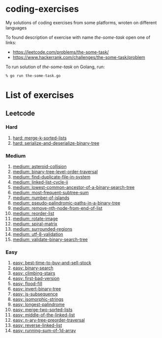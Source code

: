 # coding-exercises
My solutions of coding exercises from some platforms, wroten on different languages

To found description of exercise with name _the-some-task_ open one of links:
 - https://leetcode.com/problems/the-some-task/
 - https://www.hackerrank.com/challenges/the-some-task/problem

To run solution of _the-some-task_ on Golang, run:

```
% go run the-some-task.go
```
# List of exercises
## Leetcode
### Hard
 1. [hard: merge-k-sorted-lists](https://leetcode.com/problems/merge-k-sorted-lists/)
 1. [hard: serialize-and-deserialize-binary-tree](https://leetcode.com/problems/serialize-and-deserialize-binary-tree/)
### Medium
 1. [medium: asteroid-collision](https://leetcode.com/problems/asteroid-collision/)
 1. [medium: binary-tree-level-order-traversal](https://leetcode.com/problems/binary-tree-level-order-traversal/)
 1. [medium: find-duplicate-file-in-system](https://leetcode.com/problems/find-duplicate-file-in-system/)
 1. [medium: linked-list-cycle-ii](https://leetcode.com/problems/linked-list-cycle-ii/)
 1. [medium: lowest-common-ancestor-of-a-binary-search-tree](https://leetcode.com/problems/lowest-common-ancestor-of-a-binary-search-tree/)
 1. [medium: most-frequent-subtree-sum](https://leetcode.com/problems/most-frequent-subtree-sum/)
 1. [medium: number-of-islands](https://leetcode.com/problems/number-of-islands/)
 1. [medium: pseudo-palindromic-paths-in-a-binary-tree](https://leetcode.com/problems/pseudo-palindromic-paths-in-a-binary-tree/)
 1. [medium: remove-nth-node-from-end-of-list](https://leetcode.com/problems/remove-nth-node-from-end-of-list/)
 1. [medium: reorder-list](https://leetcode.com/problems/reorder-list/)
 1. [medium: rotate-image](https://leetcode.com/problems/rotate-image/)
 1. [medium: spiral-matrix](https://leetcode.com/problems/spiral-matrix/)
 1. [medium: surrounded-regions](https://leetcode.com/problems/surrounded-regions/)
 1. [medium: utf-8-validation](https://leetcode.com/problems/utf-8-validation/)
 1. [medium: validate-binary-search-tree](https://leetcode.com/problems/validate-binary-search-tree/)
### Easy
 1. [easy: best-time-to-buy-and-sell-stock](https://leetcode.com/problems/best-time-to-buy-and-sell-stock/)
 1. [easy: binary-search](https://leetcode.com/problems/binary-search/)
 1. [easy: climbing-stairs](https://leetcode.com/problems/climbing-stairs/)
 1. [easy: first-bad-version](https://leetcode.com/problems/first-bad-version/)
 1. [easy: flood-fill](https://leetcode.com/problems/flood-fill/)
 1. [easy: invert-binary-tree](https://leetcode.com/problems/invert-binary-tree/)
 1. [easy: is-subsequence](https://leetcode.com/problems/is-subsequence/)
 1. [easy: isomorphic-strings](https://leetcode.com/problems/isomorphic-strings/)
 1. [easy: longest-palindrome](https://leetcode.com/problems/longest-palindrome/)
 1. [easy: merge-two-sorted-lists](https://leetcode.com/problems/merge-two-sorted-lists/)
 1. [easy: middle-of-the-linked-list](https://leetcode.com/problems/middle-of-the-linked-list/)
 1. [easy: n-ary-tree-preorder-traversal](https://leetcode.com/problems/n-ary-tree-preorder-traversal/)
 1. [easy: reverse-linked-list](https://leetcode.com/problems/reverse-linked-list/)
 1. [easy: running-sum-of-1d-array](https://leetcode.com/problems/running-sum-of-1d-array/)
